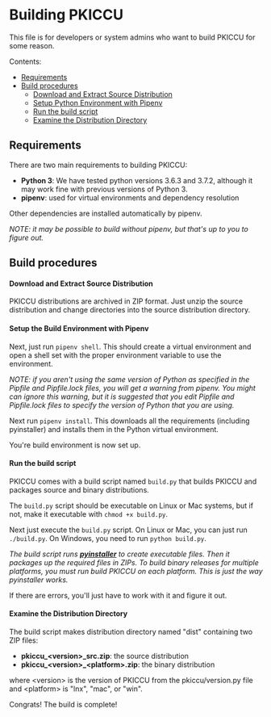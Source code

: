 <!--
Copyright 2019 Gradkell Systems, Inc.
Author: Mike R. Prevost, mprevost@gradkell.com

This file is part of PKICCU.

PKICCU is free software: you can redistribute it and/or modify
it under the terms of the GNU General Public License as published by
the Free Software Foundation, either version 3 of the License, or
(at your option) any later version.

PKICCU is distributed in the hope that it will be useful,
but WITHOUT ANY WARRANTY; without even the implied warranty of
MERCHANTABILITY or FITNESS FOR A PARTICULAR PURPOSE.  See the
GNU General Public License for more details.

You should have received a copy of the GNU General Public License
along with this program.  If not, see <https://www.gnu.org/licenses/>.
-->

# Building PKICCU

This file is for developers or system admins who want to build PKICCU for some
reason.

Contents:

- [Requirements](#requirements)
- [Build procedures](#build-procedures)
  - [Download and Extract Source Distribution](#download-and-extract-source-distribution)
  - [Setup Python Environment with Pipenv](#setup-the-build--environment-with-pipenv)
  - [Run the build script](#run-the-build-script)
  - [Examine the Distribution Directory](#examine-the-distribution-directory)

## Requirements

There are two main requirements to building PKICCU:

- **Python 3**: We have tested python versions 3.6.3 and 3.7.2, although it may work
  fine with previous versions of Python 3.
- **pipenv**: used for virtual environments and dependency resolution

Other dependencies are installed automatically by pipenv.

_NOTE: it may be possible to build without pipenv, but that's up to you to
figure out._

## Build procedures

#### Download and Extract Source Distribution

PKICCU distributions are archived in ZIP format. Just unzip the source
distribution and change directories into the source distribution directory.

#### Setup the Build Environment with Pipenv

Next, just run `pipenv shell`. This should create a virtual environment and open
a shell set with the proper environment variable to use the environment.

_NOTE: if you aren't using the same version of Python as specified in the
Pipfile and Pipfile.lock files, you will get a warning from pipenv. You might
can ignore this warning, but it is suggested that you edit Pipfile and
Pipfile.lock files to specify the version of Python that you are using._

Next run `pipenv install`. This downloads all the requirements (including
pyinstaller) and installs them in the Python virtual environment.

You're build environment is now set up.

#### Run the build script

PKICCU comes with a build script named `build.py` that builds PKICCU and
packages source and binary distributions.

The `build.py` script should be executable on Linux or Mac systems, but if not,
make it executable with `chmod +x build.py`.

Next just execute the `build.py` script. On Linux or Mac, you can just run
`./build.py`. On Windows, you need to run `python build.py`.

_The build script runs **[pyinstaller](https://www.pyinstaller.org/)** to
create executable files. Then it packages up the required files in ZIPs. To
build binary releases for multiple platforms, you must run build PKICCU on each
platform. This is just the way pyinstaller works._

If there are errors, you'll just have to work with it and figure it out.

#### Examine the Distribution Directory

The build script makes distribution directory named "dist" containing two ZIP
files:

- **pkiccu\_&lt;version&gt;\_src.zip**: the source distribution
- **pkiccu\_&lt;version&gt;\_&lt;platform&gt;.zip**: the binary distribution

where &lt;version&gt; is the version of PKICCU from the pkiccu/version.py file
and &lt;platform&gt; is "lnx", "mac", or "win".

Congrats! The build is complete!
